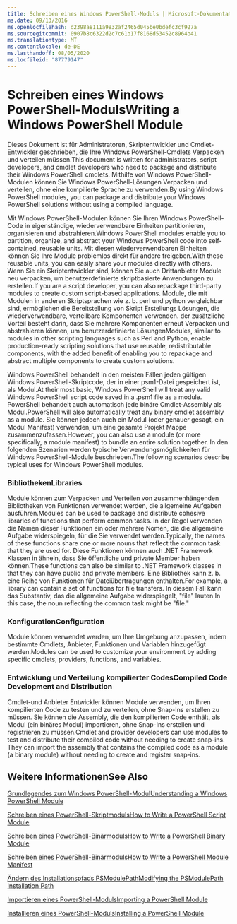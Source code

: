 ```yaml
---
title: Schreiben eines Windows PowerShell-Moduls | Microsoft-Dokumentation
ms.date: 09/13/2016
ms.openlocfilehash: d2398a8111a9832af2465d045be0bdefc3cf927a
ms.sourcegitcommit: 0907b8c6322d2c7c61b17f8168d53452c8964b41
ms.translationtype: MT
ms.contentlocale: de-DE
ms.lasthandoff: 08/05/2020
ms.locfileid: "87779147"
---
```

# <a name="writing-a-windows-powershell-module"></a><span data-ttu-id="4e4ee-102">Schreiben eines Windows PowerShell-Moduls</span><span class="sxs-lookup"><span data-stu-id="4e4ee-102">Writing a Windows PowerShell Module</span></span>

<span data-ttu-id="4e4ee-103">Dieses Dokument ist für Administratoren, Skriptentwickler und Cmdlet-Entwickler geschrieben, die Ihre Windows PowerShell-Cmdlets Verpacken und verteilen müssen.</span><span class="sxs-lookup"><span data-stu-id="4e4ee-103">This document is written for administrators, script developers, and cmdlet developers who need to package and distribute their Windows PowerShell cmdlets.</span></span> <span data-ttu-id="4e4ee-104">Mithilfe von Windows PowerShell-Modulen können Sie Windows PowerShell-Lösungen Verpacken und verteilen, ohne eine kompilierte Sprache zu verwenden.</span><span class="sxs-lookup"><span data-stu-id="4e4ee-104">By using Windows PowerShell modules, you can package and distribute your Windows PowerShell solutions without using a compiled language.</span></span>

<span data-ttu-id="4e4ee-105">Mit Windows PowerShell-Modulen können Sie Ihren Windows PowerShell-Code in eigenständige, wiederverwendbare Einheiten partitionieren, organisieren und abstrahieren.</span><span class="sxs-lookup"><span data-stu-id="4e4ee-105">Windows PowerShell modules enable you to partition, organize, and abstract your Windows PowerShell code into self-contained, reusable units.</span></span> <span data-ttu-id="4e4ee-106">Mit diesen wiederverwendbaren Einheiten können Sie Ihre Module problemlos direkt für andere freigeben.</span><span class="sxs-lookup"><span data-stu-id="4e4ee-106">With these reusable units, you can easily share your modules directly with others.</span></span> <span data-ttu-id="4e4ee-107">Wenn Sie ein Skriptentwickler sind, können Sie auch Drittanbieter Module neu verpacken, um benutzerdefinierte skriptbasierte Anwendungen zu erstellen.</span><span class="sxs-lookup"><span data-stu-id="4e4ee-107">If you are a script developer, you can also repackage third-party modules to create custom script-based applications.</span></span> <span data-ttu-id="4e4ee-108">Module, die mit Modulen in anderen Skriptsprachen wie z. b. perl und python vergleichbar sind, ermöglichen die Bereitstellung von Skript Erstellungs Lösungen, die wiederverwendbare, verteilbare Komponenten verwenden. der zusätzliche Vorteil besteht darin, dass Sie mehrere Komponenten erneut Verpacken und abstrahieren können, um benutzerdefinierte Lösungen</span><span class="sxs-lookup"><span data-stu-id="4e4ee-108">Modules, similar to modules in other scripting languages such as Perl and Python, enable production-ready scripting solutions that use reusable, redistributable components, with the added benefit of enabling you to repackage and abstract multiple components to create custom solutions.</span></span>

<span data-ttu-id="4e4ee-109">Windows PowerShell behandelt in den meisten Fällen jeden gültigen Windows PowerShell-Skriptcode, der in einer psm1-Datei gespeichert ist, als Modul.</span><span class="sxs-lookup"><span data-stu-id="4e4ee-109">At their most basic, Windows PowerShell will treat any valid Windows PowerShell script code saved in a .psm1 file as a module.</span></span> <span data-ttu-id="4e4ee-110">PowerShell behandelt auch automatisch jede binäre Cmdlet-Assembly als Modul.</span><span class="sxs-lookup"><span data-stu-id="4e4ee-110">PowerShell will also automatically treat any binary cmdlet assembly as a module.</span></span> <span data-ttu-id="4e4ee-111">Sie können jedoch auch ein Modul (oder genauer gesagt, ein Modul Manifest) verwenden, um eine gesamte Projekt Mappe zusammenzufassen.</span><span class="sxs-lookup"><span data-stu-id="4e4ee-111">However, you can also use a module (or more specifically, a module manifest) to bundle an entire solution together.</span></span> <span data-ttu-id="4e4ee-112">In den folgenden Szenarien werden typische Verwendungsmöglichkeiten für Windows PowerShell-Module beschrieben.</span><span class="sxs-lookup"><span data-stu-id="4e4ee-112">The following scenarios describe typical uses for Windows PowerShell modules.</span></span>

### <a name="libraries"></a><span data-ttu-id="4e4ee-113">Bibliotheken</span><span class="sxs-lookup"><span data-stu-id="4e4ee-113">Libraries</span></span>

<span data-ttu-id="4e4ee-114">Module können zum Verpacken und Verteilen von zusammenhängenden Bibliotheken von Funktionen verwendet werden, die allgemeine Aufgaben ausführen.</span><span class="sxs-lookup"><span data-stu-id="4e4ee-114">Modules can be used to package and distribute cohesive libraries of functions that perform common tasks.</span></span> <span data-ttu-id="4e4ee-115">In der Regel verwenden die Namen dieser Funktionen ein oder mehrere Nomen, die die allgemeine Aufgabe widerspiegeln, für die Sie verwendet werden.</span><span class="sxs-lookup"><span data-stu-id="4e4ee-115">Typically, the names of these functions share one or more nouns that reflect the common task that they are used for.</span></span> <span data-ttu-id="4e4ee-116">Diese Funktionen können auch .NET Framework Klassen in ähneln, dass Sie öffentliche und private Member haben können.</span><span class="sxs-lookup"><span data-stu-id="4e4ee-116">These functions can also be similar to .NET Framework classes in that they can have public and private members.</span></span> <span data-ttu-id="4e4ee-117">Eine Bibliothek kann z. b. eine Reihe von Funktionen für Dateiübertragungen enthalten.</span><span class="sxs-lookup"><span data-stu-id="4e4ee-117">For example, a library can contain a set of functions for file transfers.</span></span> <span data-ttu-id="4e4ee-118">In diesem Fall kann das Substantiv, das die allgemeine Aufgabe widerspiegelt, "file" lauten.</span><span class="sxs-lookup"><span data-stu-id="4e4ee-118">In this case, the noun reflecting the common task might be "file."</span></span>

### <a name="configuration"></a><span data-ttu-id="4e4ee-119">Konfiguration</span><span class="sxs-lookup"><span data-stu-id="4e4ee-119">Configuration</span></span>

<span data-ttu-id="4e4ee-120">Module können verwendet werden, um Ihre Umgebung anzupassen, indem bestimmte Cmdlets, Anbieter, Funktionen und Variablen hinzugefügt werden.</span><span class="sxs-lookup"><span data-stu-id="4e4ee-120">Modules can be used to customize your environment by adding specific cmdlets, providers, functions, and variables.</span></span>

### <a name="compiled-code-development-and-distribution"></a><span data-ttu-id="4e4ee-121">Entwicklung und Verteilung kompilierter Codes</span><span class="sxs-lookup"><span data-stu-id="4e4ee-121">Compiled Code Development and Distribution</span></span>

<span data-ttu-id="4e4ee-122">Cmdlet-und Anbieter Entwickler können Module verwenden, um Ihren kompilierten Code zu testen und zu verteilen, ohne Snap-Ins erstellen zu müssen. Sie können die Assembly, die den kompilierten Code enthält, als Modul (ein binäres Modul) importieren, ohne Snap-Ins erstellen und registrieren zu müssen.</span><span class="sxs-lookup"><span data-stu-id="4e4ee-122">Cmdlet and provider developers can use modules to test and distribute their compiled code without needing to create snap-ins. They can import the assembly that contains the compiled code as a module (a binary module) without needing to create and register snap-ins.</span></span>

## <a name="see-also"></a><span data-ttu-id="4e4ee-123">Weitere Informationen</span><span class="sxs-lookup"><span data-stu-id="4e4ee-123">See Also</span></span>

[<span data-ttu-id="4e4ee-124">Grundlegendes zum Windows PowerShell-Modul</span><span class="sxs-lookup"><span data-stu-id="4e4ee-124">Understanding a Windows PowerShell Module</span></span>](./understanding-a-windows-powershell-module.md)

[<span data-ttu-id="4e4ee-125">Schreiben eines PowerShell-Skriptmoduls</span><span class="sxs-lookup"><span data-stu-id="4e4ee-125">How to Write a PowerShell Script Module</span></span>](./how-to-write-a-powershell-script-module.md)

[<span data-ttu-id="4e4ee-126">Schreiben eines PowerShell-Binärmoduls</span><span class="sxs-lookup"><span data-stu-id="4e4ee-126">How to Write a PowerShell Binary Module</span></span>](./how-to-write-a-powershell-binary-module.md)

[<span data-ttu-id="4e4ee-127">Schreiben eines PowerShell-Binärmoduls</span><span class="sxs-lookup"><span data-stu-id="4e4ee-127">How to Write a PowerShell Module Manifest</span></span>](how-to-write-a-powershell-module-manifest.md)

[<span data-ttu-id="4e4ee-128">Ändern des Installationspfads PSModulePath</span><span class="sxs-lookup"><span data-stu-id="4e4ee-128">Modifying the PSModulePath Installation Path</span></span>](./modifying-the-psmodulepath-installation-path.md)

[<span data-ttu-id="4e4ee-129">Importieren eines PowerShell-Moduls</span><span class="sxs-lookup"><span data-stu-id="4e4ee-129">Importing a PowerShell Module</span></span>](./importing-a-powershell-module.md)

[<span data-ttu-id="4e4ee-130">Installieren eines PowerShell-Moduls</span><span class="sxs-lookup"><span data-stu-id="4e4ee-130">Installing a PowerShell Module</span></span>](./installing-a-powershell-module.md)
